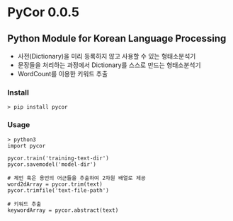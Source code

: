 # PyCor 0.0.5

## Python Module for Korean Language Processing

* 사전(Dictionary)을 미리 등록하지 않고 사용할 수 있는 형태소분석기
* 문장들을 처리하는 과정에서 Dictionary를 스스로 만드는 형태소분석기 
* WordCount를 이용한 키워드 추출 

### Install
```
> pip install pycor
```

### Usage
```
> python3
import pycor

pycor.train('training-text-dir')
pycor.savemodel('model-dir')

# 체언 혹은 용언의 어근들을 추출하여 2차원 배열로 제공
word2dArray = pycor.trim(text) 
pycor.trimfile('text-file-path') 

# 키워드 추출
keywordArray = pycor.abstract(text) 

```
